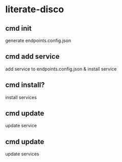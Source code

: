 # literate-disco

## cmd init

generate endpoints.config.json

## cmd add service

add service to endpoints.config.json & install service

## cmd install?

install services

## cmd update <service>

update service

## cmd update

update services
